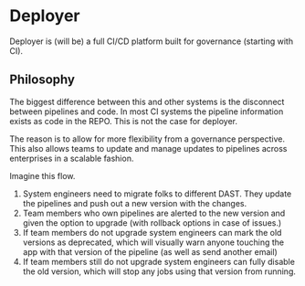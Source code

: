 # Deployer

Deployer is (will be) a full CI/CD platform built for governance (starting with CI).

## Philosophy

The biggest difference between this and other systems is the disconnect between pipelines
and code. In most CI systems the pipeline information exists as code in the REPO. This is
not the case for deployer.

The reason is to allow for more flexibility from a governance perspective. This also allows
teams to update and manage updates to pipelines across enterprises in a scalable fashion.

Imagine this flow.

1. System engineers need to migrate folks to different DAST. They
update the pipelines and push out a new version with the changes.
2. Team members who own pipelines are alerted to the new version
and given the option to upgrade (with rollback options in case of
issues.)
3. If team members do not upgrade system engineers can mark the old
versions as deprecated, which will visually warn anyone touching the
app with that version of the pipeline (as well as send another email)
4. If team members still do not upgrade system engineers can fully
disable the old version, which will stop any jobs using that version
from running.

